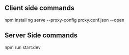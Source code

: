 ## Client side commands

npm install
ng serve --proxy-config proxy.conf.json --open


## Server Side commands
npm run start:dev